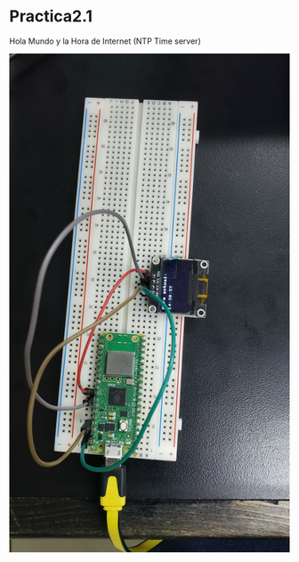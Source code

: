 # Practica2.1
Hola Mundo y la Hora de Internet (NTP Time server) 

![](imagenes/20231010_143056.jpg)
